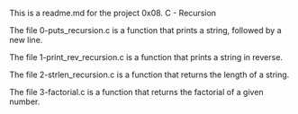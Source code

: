 This is a readme.md for the project 0x08. C - Recursion

The file 0-puts_recursion.c is a function that prints a string, followed by a new line.

The file 1-print_rev_recursion.c is a function that prints a string in reverse.

The file 2-strlen_recursion.c is a function that returns the length of a string.

The file 3-factorial.c is a function that returns the factorial of a given number.


